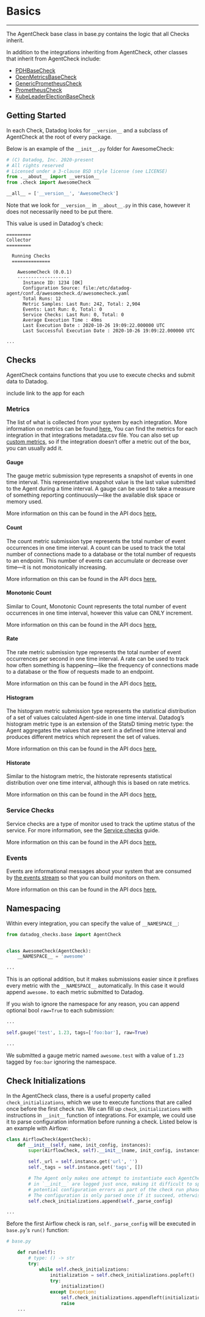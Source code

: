 # Basics

-----

The AgentCheck base class in base.py contains the logic that all Checks inherit.

In addition to the integrations inheriting from AgentCheck, other classes that inherit from AgentCheck include:

- [PDHBaseCheck](https://github.com/DataDog/integrations-core/blob/master/datadog_checks_base/datadog_checks/base/checks/win/winpdh_base.py)
- [OpenMetricsBaseCheck](https://github.com/DataDog/integrations-core/blob/master/datadog_checks_base/datadog_checks/base/checks/openmetrics/base_check.py)
- [GenericPrometheusCheck](https://github.com/DataDog/integrations-core/blob/master/datadog_checks_base/datadog_checks/base/checks/prometheus/base_check.py)
- [PrometheusCheck](https://github.com/DataDog/integrations-core/blob/master/datadog_checks_base/datadog_checks/base/checks/prometheus/prometheus_base.py)
- [KubeLeaderElectionBaseCheck](https://github.com/DataDog/integrations-core/blob/master/datadog_checks_base/datadog_checks/base/checks/kube_leader/base_check.py)


## Getting Started
In each Check, Datadog looks for `__version__` and a subclass of AgentCheck at the root of every package.

Below is an example of the `__init__.py` folder for AwesomeCheck:
```python
# (C) Datadog, Inc. 2020-present
# All rights reserved
# Licensed under a 3-clause BSD style license (see LICENSE)
from .__about__ import __version__
from .check import AwesomeCheck

__all__ = ['__version__', 'AwesomeCheck']
```

Note that we look for `__version__` in `__about__.py` in this case, however it does not necessarily need to be put there. 

This value is used in Datadog's check:

```
=========
Collector
=========

  Running Checks
  ==============

    AwesomeCheck (0.0.1)
    -------------------
      Instance ID: 1234 [OK]
      Configuration Source: file:/etc/datadog-agent/conf.d/awesomecheck.d/awesomecheck.yaml
      Total Runs: 12
      Metric Samples: Last Run: 242, Total: 2,904
      Events: Last Run: 0, Total: 0
      Service Checks: Last Run: 0, Total: 0
      Average Execution Time : 49ms
      Last Execution Date : 2020-10-26 19:09:22.000000 UTC
      Last Successful Execution Date : 2020-10-26 19:09:22.000000 UTC

...
```

## Checks
AgentCheck contains functions that you use to execute checks and submit data to Datadog.

include link to the app for each 

### Metrics
The list of what is collected from your system by each integration. More information on metrics can be found [here.](https://docs.datadoghq.com/developers/metrics/types/) You can find the metrics for each integration in that integrations metadata.csv file. You can also set up [custom metrics](https://docs.datadoghq.com/developers/metrics/), so if the integration doesn’t offer a metric out of the box, you can usually add it.

#### Gauge
The gauge metric submission type represents a snapshot of events in one time interval. This representative snapshot value is the last value submitted to the Agent during a time interval. A gauge can be used to take a measure of something reporting continuously—like the available disk space or memory used.

More information on this can be found in the API docs [here.](https://datadoghq.dev/integrations-core/base/api/#datadog_checks.base.checks.base.AgentCheck.gauge)

#### Count
The count metric submission type represents the total number of event occurrences in one time interval. A count can be used to track the total number of connections made to a database or the total number of requests to an endpoint. This number of events can accumulate or decrease over time—it is not monotonically increasing.

More information on this can be found in the API docs [here.](https://datadoghq.dev/integrations-core/base/api/#datadog_checks.base.checks.base.AgentCheck.count)

#### Monotonic Count
Similar to Count, Monotonic Count represents the total number of event occurrences in one time interval, however this value can ONLY increment.

More information on this can be found in the API docs [here.](https://datadoghq.dev/integrations-core/base/api/#datadog_checks.base.checks.base.AgentCheck.monotonic_count)

#### Rate
The rate metric submission type represents the total number of event occurrences per second in one time interval. A rate can be used to track how often something is happening—like the frequency of connections made to a database or the flow of requests made to an endpoint.

More information on this can be found in the API docs [here.](https://datadoghq.dev/integrations-core/base/api/#datadog_checks.base.checks.base.AgentCheck.rate)

#### Histogram
The histogram metric submission type represents the statistical distribution of a set of values calculated Agent-side in one time interval. Datadog’s histogram metric type is an extension of the StatsD timing metric type: the Agent aggregates the values that are sent in a defined time interval and produces different metrics which represent the set of values.

More information on this can be found in the API docs [here.](https://datadoghq.dev/integrations-core/base/api/#datadog_checks.base.checks.base.AgentCheck.histogram)

#### Historate
Similar to the histogram metric, the historate represents statistical distribution over one time interval, although this is based on rate metrics.

More information on this can be found in the API docs [here.](https://datadoghq.dev/integrations-core/base/api/#datadog_checks.base.checks.base.AgentCheck.historate)

### Service Checks
Service checks are a type of monitor used to track the uptime status of the service. For more information, see the [Service checks](https://docs.datadoghq.com/developers/service_checks/) guide.

More information on this can be found in the API docs [here.](https://datadoghq.dev/integrations-core/base/api/#datadog_checks.base.checks.base.AgentCheck.service_check)

### Events
Events are informational messages about your system that are consumed by [the events stream](https://app.datadoghq.com/event/stream) so that you can build monitors on them.

More information on this can be found in the API docs [here.](https://datadoghq.dev/integrations-core/base/api/#datadog_checks.base.checks.base.AgentCheck.event)

## Namespacing
Within every integration, you can specify the value of `__NAMESPACE__`:
```python
from datadog_checks.base import AgentCheck


class AwesomeCheck(AgentCheck):
    __NAMESPACE__ = 'awesome'

...
```
This is an optional addition, but it makes submissions easier since it prefixes every metric with the `__NAMESPACE__` automatically. In this case it would append `awesome.` to each metric submitted to Datadog.

If you wish to ignore the namespace for any reason, you can append optional bool `raw=True` to each submission:
```python
...

self.gauge('test', 1.23, tags=['foo:bar'], raw=True)

...
```
We submitted a gauge metric named `awesome.test` with a value of `1.23` tagged by `foo:bar` ignoring the namespace.

## Check Initializations
In the AgentCheck class, there is a useful property called `check_initializations`, which we use to execute functions that are called once before the first check run.
We can fill up `check_initializations` with instructions in `__init__` function of integrations. For example, we could use it to parse configuration information before running a check. Listed below is an example with Airflow:

```python
class AirflowCheck(AgentCheck):
    def __init__(self, name, init_config, instances):
        super(AirflowCheck, self).__init__(name, init_config, instances)

        self._url = self.instance.get('url', '')
        self._tags = self.instance.get('tags', [])

        # The Agent only makes one attempt to instantiate each AgentCheck so any errors occurring
        # in `__init__` are logged just once, making it difficult to spot. Therefore, we emit
        # potential configuration errors as part of the check run phase.
        # The configuration is only parsed once if it succeed, otherwise it's retried.
        self.check_initializations.append(self._parse_config)

...
```

Before the first Airflow check is ran, `self._parse_config` will be executed in `base.py`'s `run()` function:
```python
# base.py

    def run(self):
        # type: () -> str
        try:
            while self.check_initializations:
                initialization = self.check_initializations.popleft()
                try:
                    initialization()
                except Exception:
                    self.check_initializations.appendleft(initialization)
                    raise
    ...

```